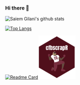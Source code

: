 ### Hi there 👋
![Saiem Gilani's github stats](https://github-readme-stats.vercel.app/api?username=saiemgilani&show_icons=true&hide_border=true&show_icons=true&theme=dracula)

[![Top Langs](https://github-readme-stats.vercel.app/api/top-langs/?username=saiemgilani&langs_count=8)](https://github.com/saiemgilani/saiemgilani)

[![Readme Card](https://github-readme-stats.vercel.app/api/pin/?username=saiemgilani&repo=cfbscrapR)](https://github.com/saiemgilani/cfbscrapR)<a href='http://saiemgilani.github.io/cfbscrapR'><img src='cfbscrapR.png' height="139" /></a>
<!--
**saiemgilani/saiemgilani** is a ✨ _special_ ✨ repository because its `README.md` (this file) appears on your GitHub profile.

Here are some ideas to get you started:

- 🔭 I’m currently working on ...
- 🌱 I’m currently learning ...
- 👯 I’m looking to collaborate on ...
- 🤔 I’m looking for help with ...
- 💬 Ask me about ...
- 📫 How to reach me: ...
- 😄 Pronouns: ...
- ⚡ Fun fact: ...
-->
